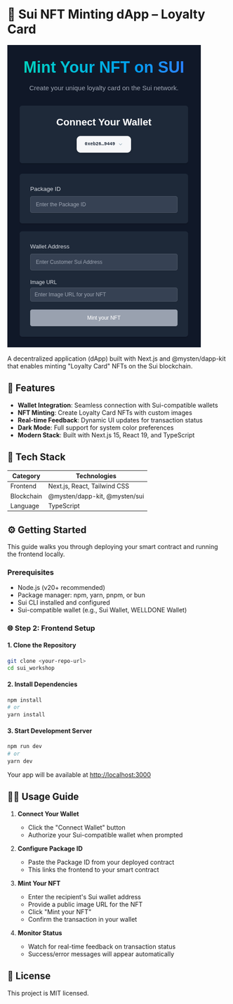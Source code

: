 # 🧾 Sui NFT Minting dApp – Loyalty Card

![Sui NFT Minting dApp Screenshot](public/screenshot.png)

A decentralized application (dApp) built with Next.js and @mysten/dapp-kit that enables minting "Loyalty Card" NFTs on the Sui blockchain.

## 🚀 Features

- **Wallet Integration**: Seamless connection with Sui-compatible wallets
- **NFT Minting**: Create Loyalty Card NFTs with custom images
- **Real-time Feedback**: Dynamic UI updates for transaction status
- **Dark Mode**: Full support for system color preferences
- **Modern Stack**: Built with Next.js 15, React 19, and TypeScript

## 🧱 Tech Stack

| Category   | Technologies |
|------------|-------------|
| Frontend   | Next.js, React, Tailwind CSS |
| Blockchain | @mysten/dapp-kit, @mysten/sui |
| Language   | TypeScript |
## ⚙️ Getting Started

This guide walks you through deploying your smart contract and running the frontend locally.

### Prerequisites

- Node.js (v20+ recommended)
- Package manager: npm, yarn, pnpm, or bun
- Sui CLI installed and configured
- Sui-compatible wallet (e.g., Sui Wallet, WELLDONE Wallet)


### 🌐 Step 2: Frontend Setup

#### 1. Clone the Repository

```bash
git clone <your-repo-url>
cd sui_workshop
```

#### 2. Install Dependencies

```bash
npm install
# or
yarn install
```

#### 3. Start Development Server

```bash
npm run dev
# or
yarn dev
```
Your app will be available at [http://localhost:3000](http://localhost:3000)

## 🧑‍💻 Usage Guide

1. **Connect Your Wallet**
   - Click the "Connect Wallet" button
   - Authorize your Sui-compatible wallet when prompted

2. **Configure Package ID**
   - Paste the Package ID from your deployed contract
   - This links the frontend to your smart contract

3. **Mint Your NFT**
   - Enter the recipient's Sui wallet address
   - Provide a public image URL for the NFT
   - Click "Mint your NFT"
   - Confirm the transaction in your wallet

4. **Monitor Status**
   - Watch for real-time feedback on transaction status
   - Success/error messages will appear automatically

## 📝 License

This project is MIT licensed.

